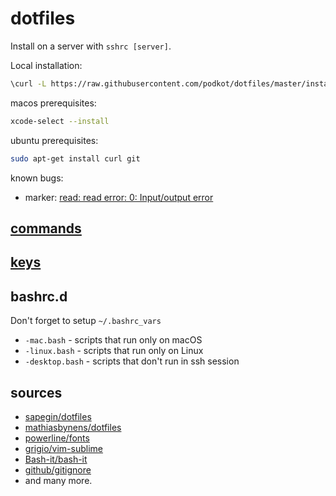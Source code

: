 # dotfiles

Install on a server with `sshrc [server]`.

Local installation:

```bash
\curl -L https://raw.githubusercontent.com/podkot/dotfiles/master/install | bash
```

macos prerequisites:

```bash
xcode-select --install
```

ubuntu prerequisites:

```bash
sudo apt-get install curl git
```

known bugs:

- marker: [read: read error: 0: Input/output error](https://github.com/pindexis/marker/issues/34)

## [commands](COMMANDS.md)

## [keys](KEYS.md)

## bashrc.d

Don't forget to setup `~/.bashrc_vars`

- `-mac.bash` - scripts that run only on macOS
- `-linux.bash` - scripts that run only on Linux
- `-desktop.bash` - scripts that don't run in ssh session

## sources

- [sapegin/dotfiles](https://github.com/sapegin/dotfiles)
- [mathiasbynens/dotfiles](https://github.com/mathiasbynens/dotfiles)
- [powerline/fonts](https://github.com/powerline/fonts)
- [grigio/vim-sublime](https://github.com/grigio/vim-sublime)
- [Bash-it/bash-it](https://github.com/Bash-it/bash-it)
- [github/gitignore](https://github.com/github/gitignore)
- and many more.

